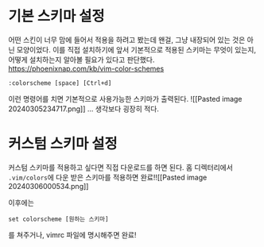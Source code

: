 # 기본 스키마 설정
어떤 스킨이 너무 맘에 들어서 적용을 하려고 봤는데 왠걸, 그냥 내장되어 있는 것은 아닌 모양이었다. 이를 직접 설치하기에 앞서 기본적으로 적용된 스키마는 무엇이 있는지, 어떻게 설치하는지 알아볼 필요가 있다고 판단했다.
https://phoenixnap.com/kb/vim-color-schemes
```
:colorscheme [space] [Ctrl+d]
```
이런 명령어를 치면 기본적으로 사용가능한 스키마가 출력된다.
![[Pasted image 20240305234717.png]]
... 생각보다 굉장히 적다.
# 커스텀 스키마 설정
커스텀 스키마를 적용하고 싶다면 직접 다운로드를 하면 된다. 
홈 디렉터리에서 `.vim/colors`에 다운 받은 스키마를 적용하면 완료!![[Pasted image 20240306000534.png]]

이후에는 
```
set colorscheme [원하는 스키마]
```
를 쳐주거나, vimrc 파일에 명시해주면 완료!
